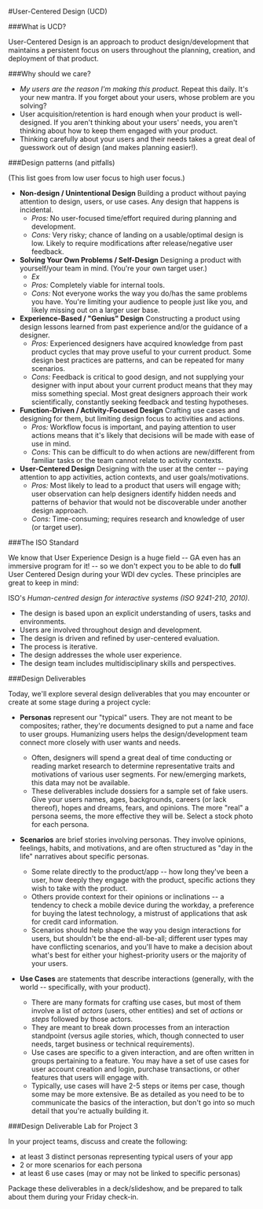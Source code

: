 #User-Centered Design (UCD)

###What is UCD?

User-Centered Design is an approach to product design/development that maintains a persistent focus on users throughout the planning, creation, and deployment of that product. 

###Why should we care?

- *My users are the reason I'm making this product.* Repeat this daily. It's your new mantra. If you forget about your users, whose problem are you solving?
- User acquisition/retention is hard enough when your product is well-designed. If you aren't thinking about your users' needs, you aren't thinking about how to keep them engaged with your product.
- Thinking carefully about your users and their needs takes a great deal of guesswork out of design (and makes planning easier!).

###Design patterns (and pitfalls) 

(This list goes from low user focus to high user focus.)

- **Non-design / Unintentional Design** Building a product without paying attention to design, users, or use cases. Any design that happens is incidental.
	- *Pros:* No user-focused time/effort required during planning and development.
	- *Cons:* Very risky; chance of landing on a usable/optimal design is low. Likely to require modifications after release/negative user feedback.
- **Solving Your Own Problems / Self-Design** Designing a product with yourself/your team in mind. (You're your own target user.)
	- *Ex* 
	- *Pros:* Completely viable for internal tools.
	- *Cons:* Not everyone works the way you do/has the same problems you have. You're limiting your audience to people just like you, and likely missing out on a larger user base.
- **Experience-Based / "Genius" Design** Constructing a product using design lessons learned from past experience and/or the guidance of a designer.
	- *Pros:* Experienced designers have acquired knowledge from past product cycles that may prove useful to your current product. Some design best practices are patterns, and can be repeated for many scenarios.
	- *Cons:* Feedback is critical to good design, and not supplying your designer with input about your current product means that they may miss something special. Most great designers approach their work scientifically, constantly seeking feedback and testing hypotheses.
- **Function-Driven / Activity-Focused Design** Crafting use cases and designing for them, but limiting design focus to activities and actions.
	- *Pros:* Workflow focus is important, and paying attention to user actions means that it's likely that decisions will be made with ease of use in mind.
	- *Cons:* This can be difficult to do when actions are new/different from familiar tasks or the team cannot relate to activity contexts.
- **User-Centered Design** Designing with the user at the center -- paying attention to app activities, action contexts, and user goals/motivations. 
	- *Pros:* Most likely to lead to a product that users will engage with; user observation can help designers identify hidden needs and patterns of behavior that would not be discoverable under another design approach.
	- *Cons:* Time-consuming; requires research and knowledge of user (or target user).
	
###The ISO Standard

We know that User Experience Design is a huge field -- GA even has an immersive program for it!  -- so we don't expect you to be able to do **full** User Centered Design during your WDI dev cycles. These principles are great to keep in mind:

ISO's *Human-centred design for interactive systems (ISO 9241-210, 2010).*

- The design is based upon an explicit understanding of users, tasks and environments.
- Users are involved throughout design and development.
- The design is driven and refined by user-centered evaluation.
- The process is iterative.
- The design addresses the whole user experience.
- The design team includes multidisciplinary skills and perspectives.

###Design Deliverables

Today, we'll explore several design deliverables that you may encounter or create at some stage during a project cycle:

- **Personas** represent our "typical" users. They are not meant to be composites; rather, they're documents designed to put a name and face to user groups. Humanizing users helps the design/development team connect more closely with user wants and needs.
	- Often, designers will spend a great deal of time conducting or reading market research to determine representative traits and motivations of various user segments. For new/emerging markets, this data may not be available.
	- These deliverables include dossiers for a sample set of fake users. Give your users names, ages, backgrounds, careers (or lack thereof), hopes and dreams, fears, and opinions. The more "real" a persona seems, the more effective they will be. Select a stock photo for each persona.
	
- **Scenarios** are brief stories involving personas. They involve opinions, feelings, habits, and motivations, and are often structured as "day in the life" narratives about specific personas.
	- Some relate directly to the product/app -- how long they've been a user, how deeply they engage with the product, specific actions they wish to take with the product. 
	- Others provide context for their opinions or inclinations -- a tendency to check a mobile device during the workday, a preference for buying the latest technology, a mistrust of applications that ask for credit card information. 
	- Scenarios should help shape the way you design interactions for users, but shouldn't be the end-all-be-all; different user types may have conflicting scenarios, and you'll have to make a decision about what's best for either your highest-priority users or the majority of your users.

- **Use Cases** are statements that describe interactions (generally, with the world -- specifically, with your product). 
	- There are many formats for crafting use cases, but most of them involve a list of *actors* (users, other entities) and set of *actions* or *steps* followed by those actors. 
	- They are meant to break down processes from an interaction standpoint (versus agile stories, which, though connected to user needs, target business or technical requirements).
	- Use cases are specific to a given interaction, and are often written in groups pertaining to a feature. You may have a set of use cases for user account creation and login, purchase transactions, or other features that users will engage with.
	- Typically, use cases will have 2-5 steps or items per case, though some may be more extensive. Be as detailed as you need to be to communicate the basics of the interaction, but don't go into so much detail that you're actually building it.

###Design Deliverable Lab for Project 3

In your project teams, discuss and create the following:

- at least 3 distinct personas representing typical users of your app
- 2 or more scenarios for each persona
- at least 6 use cases (may or may not be linked to specific personas)

Package these deliverables in a deck/slideshow, and be prepared to talk about them during your Friday check-in.